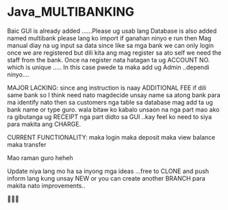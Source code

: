 # Java_MULTIBANKING

Baic GUI is already added ......Please ug usab lang
Database is also added named multibank please lang ko import if ganahan ninyo e run 
then Mag manual diay na ug input sa data since like sa mga bank we can only login once we are registered but 
dili kita ang mag register sa ato self we need the staff from the bank. Once na register nata hatagan ta ug 
ACCOUNT NO. which is unique ..... In this case pwede ta maka add ug Admin ..dependi ninyo....

MAJOR LACKING:
since ang instruction is naay ADDITIONAL FEE if dili same bank so I think need nato magdecide unsay name sa atong 
bank para ma identify nato then sa customers nga table sa database mag add ta ug bank name or type guro.
wala bitaw ko kabalo unsaon na nga part mao ako ra gibutanga ug RECEIPT nga part didto sa GUI ..kay feel ko need to 
siya para makita ang CHARGE.

CURRENT FUNCTIONALITY:
maka login
maka deposit
maka view balance
maka transfer 

Mao raman guro heheh 

Update niya lang mo ha sa inyong mga ideas ...free to CLONE and push inform lang kung unsay NEW or you can create another
BRANCH para makita nato improvements..

💪💪💪
